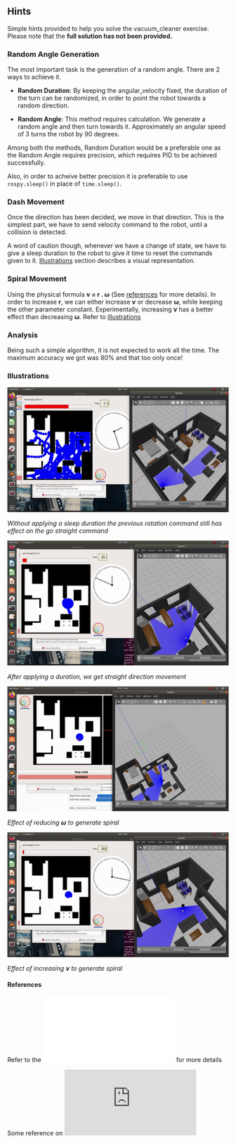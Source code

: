 ## Hints
Simple hints provided to help you solve the vacuum_cleaner exercise. Please note that the **full solution has not been provided.**

### Random Angle Generation
The most important task is the generation of a random angle. There are 2 ways to achieve it.

- **Random Duration**: By keeping the angular_velocity fixed, the duration of the turn can be randomized, in order to point the robot towards a random direction.

- **Random Angle**: This method requires calculation. We generate a random angle and then turn towards it. Approximately an angular speed of 3 turns the robot by 90 degrees.

Among both the methods, Random Duration would be a preferable one as the Random Angle requires precision, which requires PID to be achieved successfully.

Also, in order to acheive better precision it is preferable to use ```rospy.sleep()``` in place of ```time.sleep()```. 

### Dash Movement
Once the direction has been decided, we move in that direction. This is the simplest part, we have to send velocity command to the robot, until a collision is detected.

A word of caution though, whenever we have a change of state, we have to give a sleep duration to the robot to give it time to reset the commands given to it. [Illustrations](#Illustrations) section describes a visual representation.

### Spiral Movement
Using the physical formula **v = r . &omega;** (See [references](#References) for more details). In order to increase **r**, we can either increase **v** or decrease **&omega;**, while keeping the other parameter constant. Experimentally, increasing **v** has a better effect than decreasing **&omega;**. Refer to [illustrations](#Illustrations)

### Analysis
Being such a simple algorithm, it is not expected to work all the time. The maximum accuracy we got was 80% and that too only once!

### Illustrations
![](./assets/without_duration.gif) 

*Without applying a sleep duration the previous rotation command still has effect on the go straight command*

![](./assets/duration.gif)

*After applying a duration, we get straight direction movement*

![](./assets/reduce_omega.gif)

*Effect of reducing **&omega;** to generate spiral*

![](./assets/increasing_v.gif)

*Effect of increasing **v** to generate spiral*

#### References
Refer to the ![Theory](./THEORY.md) for more details

Some reference on ![Angular Motion](https://www.brown.edu/Departments/Engineering/Courses/En4/notes_old/angular/Angular.html)
